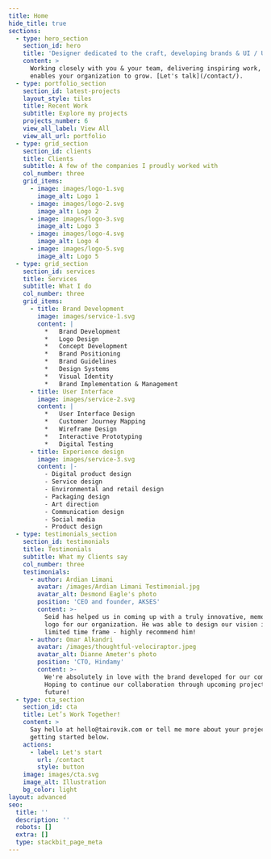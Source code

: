 ```yaml
---
title: Home
hide_title: true
sections:
  - type: hero_section
    section_id: hero
    title: 'Designer dedicated to the craft, developing brands & UI / UX that lasts.'
    content: >
      Working closely with you & your team, delivering inspiring work, which
      enables your organization to grow. [Let's talk](/contact/).
  - type: portfolio_section
    section_id: latest-projects
    layout_style: tiles
    title: Recent Work
    subtitle: Explore my projects
    projects_number: 6
    view_all_label: View All
    view_all_url: portfolio
  - type: grid_section
    section_id: clients
    title: Clients
    subtitle: A few of the companies I proudly worked with
    col_number: three
    grid_items:
      - image: images/logo-1.svg
        image_alt: Logo 1
      - image: images/logo-2.svg
        image_alt: Logo 2
      - image: images/logo-3.svg
        image_alt: Logo 3
      - image: images/logo-4.svg
        image_alt: Logo 4
      - image: images/logo-5.svg
        image_alt: Logo 5
  - type: grid_section
    section_id: services
    title: Services
    subtitle: What I do
    col_number: three
    grid_items:
      - title: Brand Development
        image: images/service-1.svg
        content: |
          *   Brand Development
          *   Logo Design
          *   Concept Development
          *   Brand Positioning
          *   Brand Guidelines
          *   Design Systems
          *   Visual Identity
          *   Brand Implementation & Management
      - title: User Interface
        image: images/service-2.svg
        content: |
          *   User Interface Design
          *   Customer Journey Mapping
          *   Wireframe Design
          *   Interactive Prototyping
          *   Digital Testing
      - title: Experience design
        image: images/service-3.svg
        content: |-
          - Digital product design
          - Service design
          - Environmental and retail design
          - Packaging design
          - Art direction
          - Communication design
          - Social media
          - Product design
  - type: testimonials_section
    section_id: testimonials
    title: Testimonials
    subtitle: What my Clients say
    col_number: three
    testimonials:
      - author: Ardian Limani
        avatar: /images/Ardian Limani Testimonial.jpg
        avatar_alt: Desmond Eagle's photo
        position: 'CEO and founder, AKSES'
        content: >-
          Seid has helped us in coming up with a truly innovative, memorable
          logo for our organization. He was able to design our vision in a
          limited time frame - highly recommend him!
      - author: Omar Alkandri
        avatar: /images/thoughtful-velociraptor.jpeg
        avatar_alt: Dianne Ameter's photo
        position: 'CTO, Hindamy'
        content: >-
          We're absolutely in love with the brand developed for our company.
          Hoping to continue our collaboration through upcoming projects in the
          future!
  - type: cta_section
    section_id: cta
    title: Let’s Work Together!
    content: >
      Say hello at hello@tairovik.com or tell me more about your project by
      getting started below.
    actions:
      - label: Let's start
        url: /contact
        style: button
    image: images/cta.svg
    image_alt: Illustration
    bg_color: light
layout: advanced
seo:
  title: ''
  description: ''
  robots: []
  extra: []
  type: stackbit_page_meta
---
```

